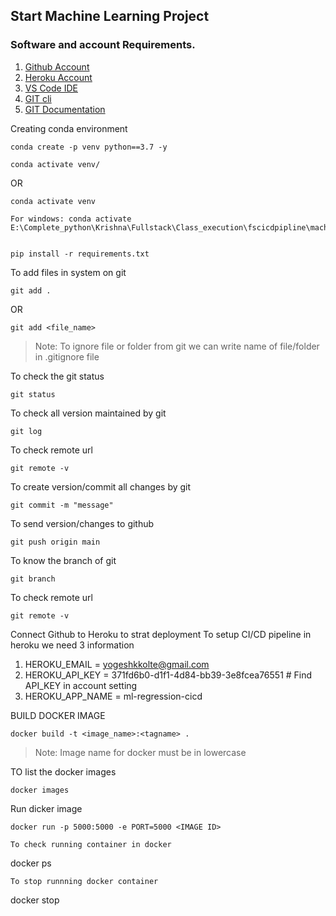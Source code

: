 ## Start Machine Learning Project

### Software and account Requirements.


1. [Github Account](https://github.com)
2. [Heroku Account](https://dashboard.heroku.com/login)
3. [VS Code IDE](https://code.visualstudio.com/download)
4. [GIT cli](https://git-scm.com/downloads)
5. [GIT Documentation](https://git-scm.com/docs/gittutorial)

Creating conda environment
```
conda create -p venv python==3.7 -y
```

```
conda activate venv/
```
OR 
```
conda activate venv

For windows: conda activate E:\Complete_python\Krishna\Fullstack\Class_execution\fscicdpipline\machine_learning_project\venv
```

```

pip install -r requirements.txt
```
To add files in system on git

```
git add .
```
OR

```
git add <file_name>
```

> Note: To ignore file or folder from git we can write name of file/folder in .gitignore file

To check the git status 
```
git status
```
To check all version maintained by git
```
git log
```
To check remote url 
```
git remote -v
```
To create version/commit all changes by git
```
git commit -m "message"
```

To send version/changes to github
```
git push origin main
```
To know the branch of git
```
git branch
```
To check remote url 
```
git remote -v
```
Connect Github to Heroku to strat deployment
To setup CI/CD pipeline in heroku we need 3 information
1. HEROKU_EMAIL = yogeshkkolte@gmail.com
2. HEROKU_API_KEY = 371fd6b0-d1f1-4d84-bb39-3e8fcea76551 # Find API_KEY in account setting
3. HEROKU_APP_NAME = ml-regression-cicd

BUILD DOCKER IMAGE
```
docker build -t <image_name>:<tagname> .
```
> Note: Image name for docker must be in lowercase


TO list the docker images
```
docker images
```
Run dicker image
```
docker run -p 5000:5000 -e PORT=5000 <IMAGE ID>

To check running container in docker
```
docker ps
```
To stop runnning docker container
```
docker stop <CONTAINER ID>